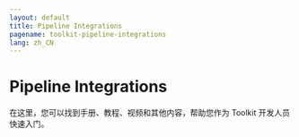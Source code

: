 ```yaml
---
layout: default
title: Pipeline Integrations
pagename: toolkit-pipeline-integrations
lang: zh_CN
---
```


# Pipeline Integrations

在这里，您可以找到手册、教程、视频和其他内容，帮助您作为 Toolkit 开发人员快速入门。